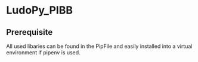 # LudoPy_PIBB

## Prerequisite
All used libaries can be found in the PipFile and easily installed into a virtual environment if pipenv is used.
